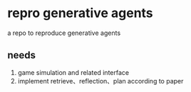 # repro generative agents

a repo to reproduce generative agents

## needs

1. game simulation and related interface
2. implement retrieve、reflection、plan according to paper

